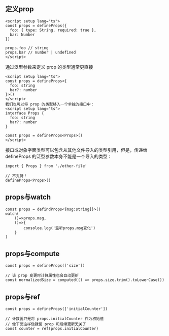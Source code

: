 ## 定义prop 
```vue
<script setup lang="ts">
const props = defineProps({
  foo: { type: String, required: true },
  bar: Number
})

props.foo // string
props.bar // number | undefined
</script>
```

通过泛型参数来定义 prop 的类型通常更直接
```vue
<script setup lang="ts">
const props = defineProps<{
  foo: string
  bar?: number
}>()
</script>
我们也可以将 prop 的类型移入一个单独的接口中：
<script setup lang="ts">
interface Props {
  foo: string
  bar?: number
}

const props = defineProps<Props>()
</script>

```

接口或对象字面类型可以包含从其他文件导入的类型引用，但是，传递给 defineProps 的泛型参数本身不能是一个导入的类型：
```vue
import { Props } from './other-file'

// 不支持！
defineProps<Props>()

```

## props与watch
```vue
const props = defindProps<{msg:string]}>()
watch(
    ()=>props.msg,
    ()=>{
        consoloe.log('监听props.msg变化')
    }
)
```
## props与compute
```vue
const props = defineProps(['size'])

// 该 prop 变更时计算属性也会自动更新
const normalizedSize = computed(() => props.size.trim().toLowerCase())
```

## props与ref
```vue
const props = defineProps(['initialCounter'])

// 计数器只是将 props.initialCounter 作为初始值
// 像下面这样做就使 prop 和后续更新无关了
const counter = ref(props.initialCounter)
```